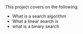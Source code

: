This project covers on the following:
- What is a search algorithm
- What a linear search is
- what is a binary search

